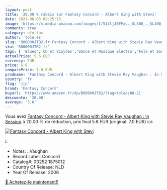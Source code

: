```yaml
---
layout: post
title: '20.00 % rabais sur Fantasy Concord - Albert King with Stevi'
date: 2021-06-03 09:25:13
image: 'https://m.media-amazon.com/images/I/513ljJBFFxL._SL500_._SL400_.jpg'
comments: true
category: ofertas
author: 'tole.es'
slug: 'B00000JTB2-fr Fantasy Concord - Albert King with Stevie Ray Vaughan : In...'
sku: 'B00000JTB2-fr'
tags: [ 'Blues','CD et Vinyles','Dance et Musique Electro','Folk et Songwriter','Genres','Modern Blues','Pop','Pop R&B','R&B, Soul et Funk','fantasy concord', ]
actualPrice: 5.6 EUR
currency: EUR
price: 5.6
comparePrice: 7.0 EUR
prodname: 'Fantasy Concord - Albert King with Stevie Ray Vaughan : In Session'
country: 'fr'
flag: '🇫🇷'
brand: 'Fantasy Concord'
buyurl: 'https://www.amazon.fr/dp/B00000JTB2/?tag=tolees0d-21'
descuento: '20.00'
average: '5.6'
---
```


Vous avez [Fantasy Concord - Albert King with Stevie Ray Vaughan : In Session](https://www.amazon.fr/dp/B00000JTB2/?tag=tolees0d-21)  à  20.00 % de réduction, prix final  5.6 EUR (original: 7.0 EUR) ici:

[![Fantasy Concord - Albert King with Stevi](https://m.media-amazon.com/images/I/513ljJBFFxL._SL500_._SL400_.jpg)](https://www.amazon.fr/dp/B00000JTB2/?tag=tolees0d-21)

ℹ️:

- Notes: ..Vaughan
- Record Label: Concord
- Catalog#: 00252 1875012
- Country Of Release: NLD
- Year Of Release: 2006

[🛒 Achetez-le maintenant!!](https://www.amazon.fr/dp/B00000JTB2/?tag=tolees0d-21)
